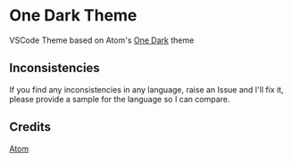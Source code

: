 # One Dark Theme

VSCode Theme based on Atom's [One Dark](https://github.com/atom/one-dark-syntax) theme

## Inconsistencies 

If you find any inconsistencies in any language, raise an Issue and I'll fix it, please provide a sample for the language so I can compare. 

## Credits

[Atom](https://github.com/atom)